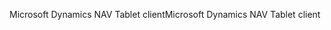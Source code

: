 <span data-ttu-id="814d5-101">Microsoft Dynamics NAV Tablet client</span><span class="sxs-lookup"><span data-stu-id="814d5-101">Microsoft Dynamics NAV Tablet client</span></span>